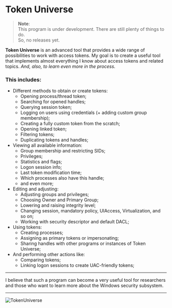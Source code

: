 # Token Universe

> **Note**:  
> This program is under development. There are still plenty of things to do.  
> So, no releases yet.  

**Token Universe** is an advanced tool that provides a wide range of possibilities to work with access tokens. My goal is to create a useful tool that implements almost everything I know about access tokens and related topics. *And, also, to learn even more in the process.*

### This includes:
 - Different methods to obtain or create tokens:
    - Opening process/thread token;
    - Searching for opened handles;
    - Querying session token;
    - Logging on users using credentials (+ adding custom group membership);
    - Creating a fully custom token from the scratch;
    - Opening linked token;
    - Filtering tokens;
    - Duplicating tokens and handles;
 - Viewing all available information:
    - Group membership and restricting SIDs;
    - Privileges;
    - Statistics and flags;
    - Logon session info;
    - Last token modification time;
    - Which processes also have this handle;
    - and even more;
 - Editing and adjusting:
    - Adjusting groups and privileges;
    - Choosing Owner and Primary Group;
    - Lowering and raising integrity level;
    - Changing session, mandatory policy, UIAccess, Virtualization, and so on;
    - Working with security descriptor and default DACL;
 - Using tokens:
    - Creating processes;
    - Assigning as primary tokens or impersonating;
    - Sharing handles with other programs or instances of Token Universe;
 - And performing other actions like:
    - Comparing tokens;
    - Linking logon sessions to create UAC-friendly tokens;

----

I believe that such a program can become a very useful tool for researchers and those who want to learn more about the Windows security subsystem.

----
![TokenUniverse](https://user-images.githubusercontent.com/30962924/50288295-91c88380-0476-11e9-9449-31e456434fee.png)
